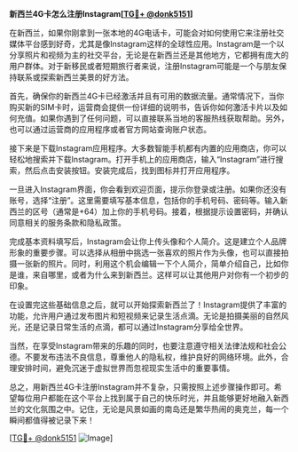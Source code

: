 **新西兰4G卡怎么注册Instagram[[TG💪+ @donk5151](https://t.me/s/donk5151)]**

在新西兰，如果你刚拿到一张本地的4G电话卡，可能会对如何使用它来注册社交媒体平台感到好奇，尤其是像Instagram这样的全球性应用。Instagram是一个以分享照片和视频为主的社交平台，无论是在新西兰还是其他地方，它都拥有庞大的用户群体。对于新移民或者短期旅行者来说，注册Instagram可能是一个与朋友保持联系或探索新西兰美景的好方法。

首先，确保你的新西兰4G卡已经激活并且有可用的数据流量。通常情况下，当你购买新的SIM卡时，运营商会提供一份详细的说明书，告诉你如何激活卡片以及如何充值。如果你遇到了任何问题，可以直接联系当地的客服热线获取帮助。另外，也可以通过运营商的应用程序或者官方网站查询账户状态。

接下来是下载Instagram应用程序。大多数智能手机都有内置的应用商店，你可以轻松地搜索并下载Instagram。打开手机上的应用商店，输入“Instagram”进行搜索，然后点击安装按钮。安装完成后，找到图标并打开应用程序。

一旦进入Instagram界面，你会看到欢迎页面，提示你登录或注册。如果你还没有账号，选择“注册”。这里需要填写基本信息，包括你的手机号码、密码等。输入新西兰的区号（通常是+64）加上你的手机号码。接着，根据提示设置密码，并确认同意相关的服务条款和隐私政策。

完成基本资料填写后，Instagram会让你上传头像和个人简介。这是建立个人品牌形象的重要步骤。可以选择从相册中挑选一张喜欢的照片作为头像，也可以直接拍摄一张新的照片。同时，利用这个机会编辑一下个人简介，简单介绍自己，比如你是谁，来自哪里，或者为什么来到新西兰。这样可以让其他用户对你有一个初步的印象。

在设置完这些基础信息之后，就可以开始探索新西兰了！Instagram提供了丰富的功能，允许用户通过发布图片和短视频来记录生活点滴。无论是拍摄美丽的自然风光，还是记录日常生活的点滴，都可以通过Instagram分享给全世界。

当然，在享受Instagram带来的乐趣的同时，也要注意遵守相关法律法规和社会公德。不要发布违法不良信息，尊重他人的隐私权，维护良好的网络环境。此外，合理安排时间，避免沉迷于虚拟世界而忽视现实生活中的重要事情。

总之，用新西兰4G卡注册Instagram并不复杂，只需按照上述步骤操作即可。希望每位用户都能在这个平台上找到属于自己的快乐时光，并且能够更好地融入新西兰的文化氛围之中。记住，无论是风景如画的南岛还是繁华热闹的奥克兰，每一个瞬间都值得被记录下来！

[[TG💪+ @donk5151](https://t.me/s/donk5151) ![Image](https://i.postimg.cc/rwNCRYN7/Snipaste-2025-04-30-17-27-05.png)]